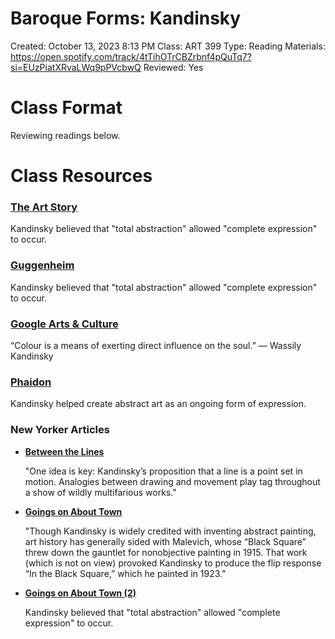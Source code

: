# Baroque Forms: Kandinsky

Created: October 13, 2023 8:13 PM
Class: ART 399
Type: Reading
Materials: https://open.spotify.com/track/4tTihOTrCBZrbnf4pQuTq7?si=EUzPiatXRvaLWq9pPVcbwQ
Reviewed: Yes

# Class Format

Reviewing readings below.

# Class Resources

### [**The Art Story**](https://www.theartstory.org/artist-kandinsky-wassily.htm)

Kandinsky believed that "total abstraction" allowed "complete expression" to occur. 

### [**Guggenheim**](https://www.guggenheim.org/artwork/artist/Vasily-Kandinsky)

Kandinsky believed that "total abstraction" allowed "complete expression" to occur. 

### [**Google Arts & Culture**](https://artsandculture.google.com/entity/m0856z)

“Colour is a means of exerting direct influence on the soul.” — Wassily Kandinsky

### [**Phaidon**](https://www.phaidon.com/agenda/art/articles/2014/december/16/how-kandinsky-helped-create-abstract-art/)

Kandinsky helped create abstract art as an ongoing form of expression.

### **New Yorker Articles**

- [**Between the Lines**](https://www.newyorker.com/magazine/2010/11/29/between-the-lines)
    
    "One idea is key: Kandinsky’s proposition that a line is a point set in motion. Analogies between drawing and movement play tag throughout a show of wildly multifarious works."
    
- [**Goings on About Town**](https://www.newyorker.com/goings-on-about-town/art/atea-nature-and-divinity-in-polynesia)
    
    "Though Kandinsky is widely credited with inventing abstract painting, art history has generally sided with Malevich, whose “Black Square” threw down the gauntlet for nonobjective painting in 1915. That work (which is not on view) provoked Kandinsky to produce the flip response “In the Black Square,” which he painted in 1923."
    
- [**Goings on About Town (2)**](https://www.newyorker.com/goings-on-about-town/art/atea-nature-and-divinity-in-polynesia)
    
    Kandinsky believed that "total abstraction" allowed "complete expression" to occur.